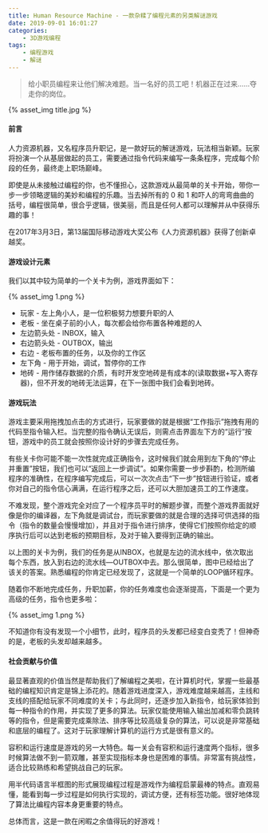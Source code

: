 ```yaml
---
title: Human Resource Machine - 一款杂糅了编程元素的另类解谜游戏
date: 2019-09-01 16:01:27
categories: 
	- 3D游戏编程
tags: 
	- 编程游戏
	- 解谜
---
```


> 给小职员编程来让他们解决难题。当一名好的员工吧！机器正在过来……夺走你的岗位。

{% asset_img title.jpg %}

<!---more-->

#### 前言

人力资源机器，又名程序员升职记，是一款好玩的解谜游戏，玩法相当新颖。玩家将扮演一个从基层做起的员工，需要通过指令代码来编写一条条程序，完成每个阶段的任务，最终走上职场巅峰。

即使是从未接触过编程的你，也不懂担心，这款游戏从最简单的关卡开始，带你一步一步领略逻辑的美妙和编程的乐趣。当去掉所有的 0 和 1 和吓人的弯弯曲曲的括号，编程很简单，很合乎逻辑，很美丽，而且是任何人都可以理解并从中获得乐趣的事！

在2017年3月3日，第13届国际移动游戏大奖公布《人力资源机器》获得了创新卓越奖。

#### 游戏设计元素

我们以其中较为简单的一个关卡为例，游戏界面如下：

{% asset_img 1.png %}

+ 玩家 - 左上角小人，是一位积极努力想要升职的人
+ 老板 - 坐在桌子前的小人，每次都会给你布置各种难题的人
+ 左边箭头处 - INBOX，输入
+ 右边箭头处 - OUTBOX，输出
+ 右边 - 老板布置的任务，以及你的工作区
+ 左下角 - 用于开始，调试，暂停你的工作
+ 地砖 - 用作储存数据的介质，有时开发空地砖是有成本的(读取数据+写入寄存器)，但不开发的地砖无法运算，在下一张图中我们会看到地砖。

#### 游戏玩法

游戏主要采用拖拽加点击的方式进行，玩家要做的就是根据“工作指示”拖拽有用的代码至指令输入栏。当完整的指令确认无误后，则需点击界面左下方的“运行”按钮，游戏中的员工就会按照你设计好的步骤去完成任务。

有些关卡你可能不能一次性就完成正确指令，这时候我们就会用到左下角的“停止并重置”按钮，我们也可以“返回上一步调试”。如果你需要一步步斟酌，检测所编程序的准确性，在程序编写完成后，可以一次次点击“下一步”按钮进行验证，或者你对自己的指令信心满满，在运行程序之后，还可以大胆加速员工的工作速度。

不难发现，整个游戏完全对应了一个程序员平时的解题步骤，而整个游戏界面就好像是你的编译器，左下角就是调试台，而玩家要做的就是合理的选择可供选择的指令（指令的数量会慢慢增加），并且对于指令进行排序，使得它们按照你给定的顺序执行后可以达到老板的预期目标，及对于输入要得到正确的输出。

以上图的关卡为例，我们的任务是从INBOX，也就是左边的流水线中，依次取出每个东西，放入到右边的流水线—OUTBOX中去。那么很简单，图中已经给出了该关的答案。熟悉编程的你肯定已经发现了，这就是一个简单的LOOP循环程序。

随着你不断地完成任务，升职加薪，你的任务难度也会逐渐提高，下面是一个更为高级的任务，指令也更多啦：

{% asset_img 1.png %}

不知道你有没有发现一个小细节，此时，程序员的头发都已经变白变秃了！但神奇的是，老板的头发却越来越多。

#### 社会贡献与价值

最显著直观的价值当然是帮助我们了解编程之美啦，在计算机时代，掌握一些最基础的编程知识肯定是锦上添花的。随着游戏进度深入，游戏难度越来越高，主线和支线的搭配给玩家不同难度的关卡；与此同时，还逐步加入新指令，给玩家体验到每一种指令的作用，并实现了更多的算法。玩家仅能使用输入输出加减和零负跳转等的指令，但是需要完成乘除法、排序等比较高级复杂的算法，可以说是非常基础和底层的编程了。这对于玩家理解计算机的运行方式是很有意义的。

容积和运行速度是游戏的另一大特色。每一关会有容积和运行速度两个指标，很多时候算法做不到一箭双雕，甚至实现指标本身也是困难的事情。非常富有挑战性，适合比较熟练和希望挑战自己的玩家。

用半代码语言半框图的形式展现编程过程是游戏作为编程启蒙最棒的特点。直观易懂，能看到每一步过程是如何执行实现的，调试方便，还有标签功能。很好地体现了算法比编程内容本身更重要的特点。

总体而言，这是一款在闲暇之余值得玩的好游戏！